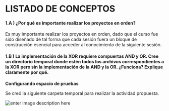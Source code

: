 LISTADO DE CONCEPTOS
===================

#### 1.A ) ¿Por qué es importante realizar los proyectos en orden?

Es muy importante realizar los proyectos en orden, dado que el curso fue sido diseñado de tal forma que cada sesión fuera un bloque de construcción esencial para acceder al conocimiento de la siguiente sesión.

#### 1.B ) La implementación de la XOR requiere compuertas AND y OR. Cree un directorio temporal donde estén todos los archivos correspondientes a la XOR pero sin la implementación de la AND y la OR. ¿Funciona? Explique claramente por qué.

**Configurando espacio de pruebas**

Se creó la siguiente carpeta temporal para realizar la actividad propuesta.

![enter image description here](https://cdn.rawgit.com/romualdo97/controladores/1809e87d/01/report_src/imgs/xor_tmp_folder.png)